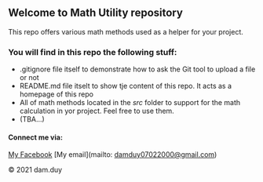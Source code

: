## Welcome to Math Utility repository
This repo offers various math methods used as a helper for your project.

### You will find in this repo the following stuff:
* .gitignore file itself to demonstrate how to ask the Git tool to upload a file or not
* README.md file itselt to show tje content of this repo. It acts as a homepage of this repo
* All of math methods located in the *src* folder to support for the math calculation in yor project. Feel free to use them.
* (TBA...)


#### Connect me via: 
[My Facebook](https://facebook.com/duy.dam)
[My email](mailto: damduy07022000@gmail.com)

© 2021 dam.duy

